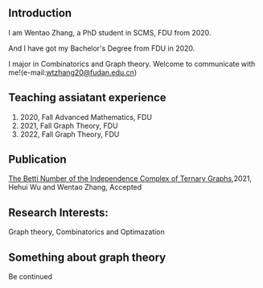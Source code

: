 ## Introduction

I am Wentao Zhang, a PhD student in SCMS, FDU from 2020. 

And I have got my Bachelor's Degree from FDU in 2020. 

I major in Combinatorics and Graph theory. Welcome to communicate with me!(e-mail:wtzhang20@fudan.edu.cn)

## Teaching assiatant experience 
1. 2020, Fall Advanced Mathematics, FDU
2. 2021, Fall Graph Theory, FDU
3. 2022, Fall Graph Theory, FDU


## Publication
[The Betti Number of the Independence Complex of Ternary Graphs](https://arxiv.org/abs/2011.10939),2021, Hehui Wu and Wentao Zhang, Accepted


## Research Interests: 
Graph theory, Combinatorics and Optimazation 

## Something about graph theory
Be continued
